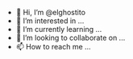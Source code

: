 - 👋 Hi, I’m @elghostito
- 👀 I’m interested in ...
- 🌱 I’m currently learning ...
- 💞️ I’m looking to collaborate on ...
- 📫 How to reach me ...

<!---
elghostito/elghostito is a ✨ special ✨ repository because its `README.md` (this file) appears on your GitHub profile.
You can click the Preview link to take a look at your changes.
--->
